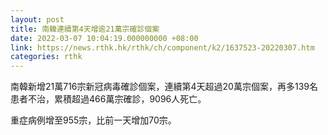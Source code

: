 ```yaml
---
layout: post
title: 南韓連續第4天增逾21萬宗確診個案
date: 2022-03-07 10:04:19.000000000 +08:00
link: https://news.rthk.hk/rthk/ch/component/k2/1637523-20220307.htm
categories: rthk
---
```


南韓新增21萬716宗新冠病毒確診個案，連續第4天超過20萬宗個案，再多139名患者不治，累積超過466萬宗確診，9096人死亡。

重症病例增至955宗，比前一天增加70宗。
